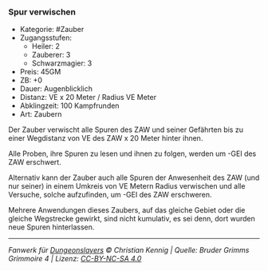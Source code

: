 ### Spur verwischen

- Kategorie: #Zauber
- Zugangsstufen:
  - Heiler: 2
  - Zauberer: 3
  - Schwarzmagier: 3
- Preis: 45GM
- ZB: +0
- Dauer: Augenblicklich
- Distanz: VE x 20 Meter / Radius VE Meter
- Abklingzeit: 100 Kampfrunden
- Art: Zaubern



Der Zauber verwischt alle Spuren des ZAW und seiner Gefährten bis zu einer Wegdistanz von VE des ZAW x 20 Meter hinter ihnen.

Alle Proben, ihre Spuren zu lesen und ihnen zu folgen, werden um -GEI des ZAW erschwert.

Alternativ kann der Zauber auch alle Spuren der Anwesenheit des ZAW (und nur seiner) in einem Umkreis von VE Metern Radius verwischen und alle Versuche, solche aufzufinden, um -GEI des ZAW erschweren.

Mehrere Anwendungen dieses Zaubers, auf das gleiche Gebiet oder die gleiche Wegstrecke gewirkt, sind nicht kumulativ, es sei denn, dort wurden neue Spuren hinterlassen.

---

_Fanwerk für [Dungeonslayers](https://www.dungeonslayers.net/) © Christian Kennig | Quelle: Bruder Grimms Grimmoire 4 | Lizenz: [CC-BY-NC-SA 4.0](https://creativecommons.org/licenses/by-nc-sa/4.0/deed.de)_
